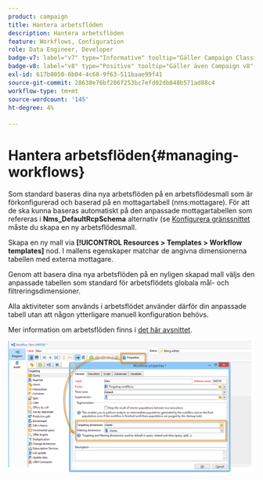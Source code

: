 ```yaml
---
product: campaign
title: Hantera arbetsflöden
description: Hantera arbetsflöden
feature: Workflows, Configuration
role: Data Engineer, Developer
badge-v7: label="v7" type="Informative" tooltip="Gäller Campaign Classic v7"
badge-v8: label="v8" type="Positive" tooltip="Gäller även Campaign v8"
exl-id: 617b0050-6b04-4c68-9f63-511baae99f41
source-git-commit: 28638e76bf286f253bc7efd02db848b571ad88c4
workflow-type: tm+mt
source-wordcount: '145'
ht-degree: 4%

---
```


# Hantera arbetsflöden{#managing-workflows}



Som standard baseras dina nya arbetsflöden på en arbetsflödesmall som är förkonfigurerad och baserad på en mottagartabell (nms:mottagare). För att de ska kunna baseras automatiskt på den anpassade mottagartabellen som refereras i **Nms_DefaultRcpSchema** alternativ (se [Konfigurera gränssnittet](../../configuration/using/configuring-the-interface.md) måste du skapa en ny arbetsflödesmall.

Skapa en ny mall via **[!UICONTROL Resources > Templates > Workflow templates]** nod. I mallens egenskaper matchar de angivna dimensionerna tabellen med externa mottagare.

Genom att basera dina nya arbetsflöden på en nyligen skapad mall väljs den anpassade tabellen som standard för arbetsflödets globala mål- och filtreringsdimensioner.

Alla aktiviteter som används i arbetsflödet använder därför din anpassade tabell utan att någon ytterligare manuell konfiguration behövs.

Mer information om arbetsflöden finns i [det här avsnittet](../../workflow/using/about-workflows.md).

![](assets/cfg_external_table_workflow.png)
